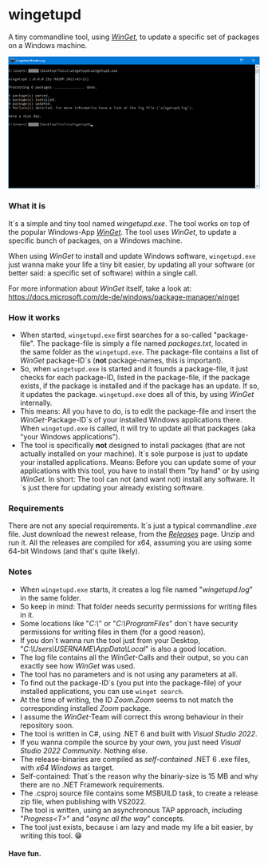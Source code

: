 # wingetupd
A tiny commandline tool, using [_WinGet_](https://docs.microsoft.com/de-de/windows/package-manager/winget), to update a specific set of packages on a Windows machine.

![wingetupd.exe](screenshot.png)

### What it is
It´s a simple and tiny tool named _wingetupd.exe_. The tool works on top of the popular Windows-App [_WinGet_](https://docs.microsoft.com/de-de/windows/package-manager/winget). The tool uses _WinGet_, to update a specific bunch of packages, on a Windows machine.

When using _WinGet_ to install and update Windows software, `wingetupd.exe` just wanna make your life a tiny bit easier, by updating all your software (or better said: a specific set of software) within a single call.

For more information about _WinGet_ itself, take a look at: https://docs.microsoft.com/de-de/windows/package-manager/winget

### How it works
- When started, `wingetupd.exe` first searches for a so-called "package-file". The package-file is simply a file named _packages.txt_, located in the same folder as the `wingetupd.exe`. The package-file contains a list of _WinGet_ package-ID´s (__not__ package-names, this is important).
- So, when `wingetupd.exe` is started and it founds a package-file, it just checks for each package-ID, listed in the package-file, if the package exists, if the package is installed and if the package has an update. If so, it updates the package. `wingetupd.exe` does all of this, by using _WinGet_ internally.
- This means: All you have to do, is to edit the package-file and insert the _WinGet_-Package-ID´s of your installed Windows applications there. When `wingetupd.exe` is called, it will try to update all that packages (aka "your Windows applications").
- The tool is specifically __not__ designed to install packages (that are not actually installed on your machine). It´s sole purpose is just to update your installed applications. Means: Before you can update some of your applications with this tool, you have to install them "by hand" or by using _WinGet_. In short: The tool can not (and want not) install any software. It´s just there for updating your already existing software.

### Requirements
There are not any special requirements. It´s just a typical commandline _.exe_ file. Just download the newest release, from the [_Releases_](https://github.com/MBODM/wingetupd/releases) page. Unzip and run it. All the releases are compiled for x64, assuming you are using some 64-bit Windows (and that's quite likely).

### Notes
- When `wingetupd.exe` starts, it creates a log file named "_wingetupd.log_" in the same folder.
- So keep in mind: That folder needs security permissions for writing files in it.
- Some locations like "_C:\\_" or "_C:\ProgramFiles_" don´t have security permissions for writing files in them (for a good reason).
- If you don´t wanna run the tool just from your Desktop, "_C:\Users\USERNAME\AppData\Local_" is also a good location.
- The log file contains all the _WinGet_-Calls and their output, so you can exactly see how _WinGet_ was used.
- The tool has no parameters and is not using any parameters at all.
- To find out the package-ID´s (you put into the package-file) of your installed applications, you can use `winget search`.
- At the time of writing, the ID _Zoom.Zoom_ seems to not match the corresponding installed _Zoom_ package.
- I assume the _WinGet_-Team will correct this wrong behaviour in their repository soon.
- The tool is written in C#, using .NET 6 and built with _Visual Studio 2022_.
- If you wanna compile the source by your own, you just need _Visual Studio 2022 Community_. Nothing else.
- The release-binaries are compiled as _self-contained_ .NET 6 .exe files, with _x64 Windows_ as target.
- Self-contained: That´s the reason why the binariy-size is 15 MB and why there are no .NET Framework requirements.
- The .csproj source file contains some MSBUILD task, to create a release zip file, when publishing with VS2022.
- The tool is written, using an asynchronous TAP approach, including "_Progress&lt;T&gt;_" and "_async all the way_" concepts.
- The tool just exists, because i am lazy and made my life a bit easier, by writing this tool. :grin:

#### Have fun.

